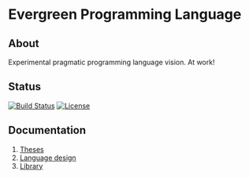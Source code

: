 # Evergreen Programming Language

## About
Experimental pragmatic programming language vision. At work!

## Status
[![Build Status](https://ci.appveyor.com/api/projects/status/github/sunloving/evergreen-lang?retina=true&svg=true)](https://ci.appveyor.com/project/sunloving/evergreen-lang)
[![License](https://img.shields.io/badge/license-Apache%20License%202.0-blue.svg?style=flat)](https://github.com/sunloving/evergreen-lang/blob/master/LICENSE)

## Documentation
1. [Theses](docs/theses.md)
2. [Language design](docs/language-design.md)
3. [Library](docs/library.md)
